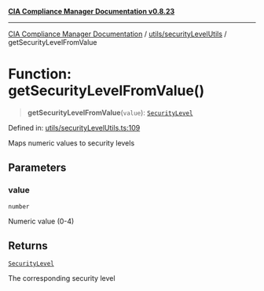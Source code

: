 [**CIA Compliance Manager Documentation v0.8.23**](../../../README.md)

***

[CIA Compliance Manager Documentation](../../../modules.md) / [utils/securityLevelUtils](../README.md) / getSecurityLevelFromValue

# Function: getSecurityLevelFromValue()

> **getSecurityLevelFromValue**(`value`): [`SecurityLevel`](../../../types/cia/type-aliases/SecurityLevel.md)

Defined in: [utils/securityLevelUtils.ts:109](https://github.com/Hack23/cia-compliance-manager/blob/55488ba3ac0003e4435eb3634b6ab6e9b8b05a9b/src/utils/securityLevelUtils.ts#L109)

Maps numeric values to security levels

## Parameters

### value

`number`

Numeric value (0-4)

## Returns

[`SecurityLevel`](../../../types/cia/type-aliases/SecurityLevel.md)

The corresponding security level
